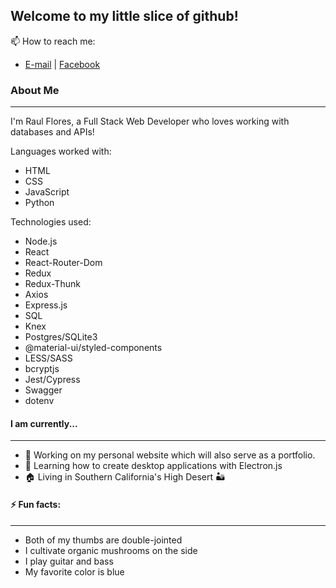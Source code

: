 ## Welcome to my little slice of github!
📫 How to reach me: 
- [E-mail](raulefloresjr@gmail.com) | [Facebook](https://www.facebook.com/raul.e.flores93)


### About Me
---
I'm Raul Flores, a Full Stack Web Developer who loves working with databases and APIs! 

Languages worked with:
  - HTML
  - CSS
  - JavaScript
  - Python

Technologies used:
  - Node.js 
  - React
  - React-Router-Dom
  - Redux
  - Redux-Thunk
  - Axios
  - Express.js
  - SQL
  - Knex
  - Postgres/SQLite3
  - @material-ui/styled-components
  - LESS/SASS
  - bcryptjs
  - Jest/Cypress
  - Swagger
  - dotenv

#### I am currently...
---
- 🔭 Working on my personal website which will also serve as a portfolio.
- 🌱 Learning how to create desktop applications with Electron.js
- 🏠 Living in Southern California's High Desert 🏜️

#### ⚡ Fun facts:
---
 - Both of my thumbs are double-jointed
 - I cultivate organic mushrooms on the side
 - I play guitar and bass
 - My favorite color is blue
 
 <!--
**rauleflores/rauleflores** is a ✨ _special_ ✨ repository because its `README.md` (this file) appears on your GitHub profile.

Here are some ideas to get you started:

- 🔭 I’m currently working on ...
- 🌱 I’m currently learning ...
- 👯 I’m looking to collaborate on ...
- 🤔 I’m looking for help with ...
- 💬 Ask me about ...
- 📫 How to reach me: ...
- 😄 Pronouns: ...
- ⚡ Fun fact: ...
-->
